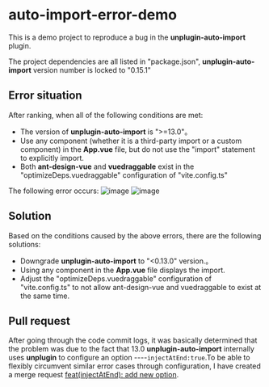 # auto-import-error-demo

This is a demo project to reproduce a bug in the **unplugin-auto-import** plugin.

The project dependencies are all listed in "package.json", **unplugin-auto-import** version number is locked to "0.15.1"

## Error situation

After ranking, when all of the following conditions are met:

- The version of **unplugin-auto-import** is ">=13.0"。
- Use any component (whether it is a third-party import or a custom component) in the **App.vue** file, but do not use the "import" statement to explicitly import.
- Both **ant-design-vue** and **vuedraggable** exist in the "optimizeDeps.vuedraggable" configuration of "vite.config.ts"

The following error occurs:
![image](https://user-images.githubusercontent.com/65681376/220149400-22105288-6000-48bb-b326-64b4a323fb42.png)
![image](https://user-images.githubusercontent.com/65681376/220149690-e5321cfb-3f4c-4e15-a313-21a4dcf82531.png)

## Solution

Based on the conditions caused by the above errors, there are the following solutions:

- Downgrade **unplugin-auto-import** to "<0.13.0" version.。
- Using any component in the **App.vue** file displays the import.
- Adjust the "optimizeDeps.vuedraggable" configuration of "vite.config.ts" to not allow ant-design-vue and vuedraggable to exist at the same time.

## Pull request

After going through the code commit logs, it was basically determined that the problem was due to the fact that 13.0 **unplugin-auto-import** internally uses **unplugin** to configure an option ----``injectAtEnd:true``.To be able to flexibly circumvent similar error cases through configuration, I have created a merge request [feat(injectAtEnd): add new option](https://github.com/antfu/unplugin-auto-import/pull/327).
